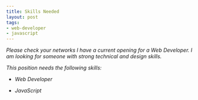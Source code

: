 ```yaml
---
title: Skills Needed
layout: post
tags:
- web-developer
- javascript
---
```


*Please check your networks I have a current opening for a Web Developer. I am looking for someone with strong technical and design skills.*

*This position needs the following skills:*

*   *Web Developer*

*   *JavaScript*